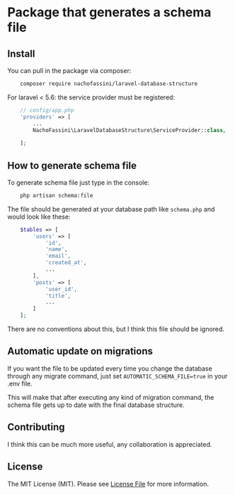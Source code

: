 # Package that generates a schema file

## Install

You can pull in the package via composer:
``` bash
    composer require nachofassini/laravel-database-structure
```

For laravel < 5.6: the service provider must be registered:

```php
    // config/app.php
    'providers' => [
        ...
        NachoFassini\LaravelDatabaseStructure\ServiceProvider::class,
        
    ];
```

## How to generate schema file 

To generate schema file just type in the console:

``` bash
    php artisan schema:file
```

The file should be generated at your database path like ```schema.php``` and would look like these:

``` php
    $tables => [
        'users' => [
            'id',
            'name',
            'email',
            'created_at',
            ...
        ],
        'posts' => [
            'user_id',
            'title',
            ...
        ]
    ];
```

There are no conventions about this, but I think this file should be ignored.

## Automatic update on migrations

If you want the file to be updated every time you change the database through any migrate command, just set `AUTOMATIC_SCHEMA_FILE=true` in your .env file.    

This will make that after executing any kind of migration command, the schema file gets up to date with the final database structure.

## Contributing

I think this can be much more useful, any collaboration is appreciated.

## License

The MIT License (MIT). Please see [License File](LICENSE) for more information.
